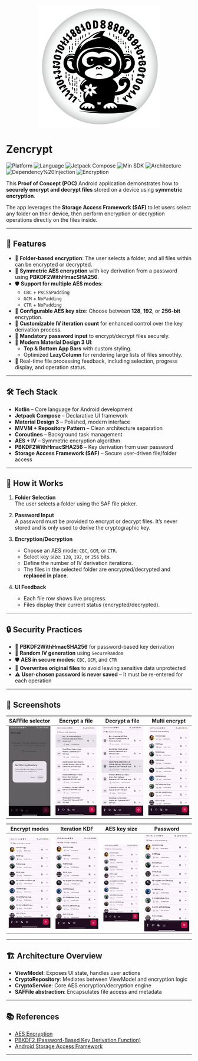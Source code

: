 <p align="center">
  <img src="screenshot/logoo.png" alt="Logo" width="333" height="333">
</p>

# Zencrypt

![Platform](https://img.shields.io/badge/platform-Android-3ddc84?logo=android&logoColor=white)
![Language](https://img.shields.io/badge/kotlin-1.9-blueviolet?logo=kotlin&logoColor=white)
![Jetpack Compose](https://img.shields.io/badge/Jetpack%20Compose-%F0%9F%8E%B6-blue?logo=android)
![Min SDK](https://img.shields.io/badge/minSDK-33-brightgreen)
![Architecture](https://img.shields.io/badge/Architecture-MVVM-orange)
![Dependency%20Injection](https://img.shields.io/badge/DI-Hilt-5e4adb?logo=dagger&logoColor=white)
![Encryption](https://img.shields.io/badge/Crypto-AES256-red?logo=cryptography&logoColor=white)

This **Proof of Concept (POC)** Android application demonstrates how to **securely encrypt and decrypt files** stored on a device using **symmetric encryption**.

The app leverages the **Storage Access Framework (SAF)** to let users select any folder on their device, then perform encryption or decryption operations directly on the files inside.

---

## 📂 Features

- 📁 **Folder-based encryption**: The user selects a folder, and all files within can be encrypted or decrypted.
- 🔑 **Symmetric AES encryption** with key derivation from a password using **PBKDF2WithHmacSHA256**.
- 🛡️ **Support for multiple AES modes**:
  - `CBC` + `PKCS5Padding`
  - `GCM` + `NoPadding`
  - `CTR` + `NoPadding`
- 🔐 **Configurable AES key size**: Choose between **128**, **192**, or **256-bit** encryption.
- 🔁 **Customizable IV iteration count** for enhanced control over the key derivation process.
- 🔐 **Mandatory password input** to encrypt/decrypt files securely.
- 🎨 **Modern Material Design 3 UI**:
  - **Top & Bottom App Bars** with custom styling.
  - Optimized **LazyColumn** for rendering large lists of files smoothly.
- 📄 Real-time file processing feedback, including selection, progress display, and operation status.

---

## 🛠️ Tech Stack

- **Kotlin** – Core language for Android development  
- **Jetpack Compose** – Declarative UI framework  
- **Material Design 3** – Polished, modern interface  
- **MVVM + Repository Pattern** – Clean architecture separation  
- **Coroutines** – Background task management  
- **AES + IV** – Symmetric encryption algorithm  
- **PBKDF2WithHmacSHA256** – Key derivation from user password  
- **Storage Access Framework (SAF)** – Secure user-driven file/folder access

---

## 🧠 How it Works

1. **Folder Selection**  
   The user selects a folder using the SAF file picker.

2. **Password Input**  
   A password must be provided to encrypt or decrypt files. It’s never stored and is only used to derive the cryptographic key.

3. **Encryption/Decryption**  
   - Choose an AES mode: `CBC`, `GCM`, or `CTR`.
   - Select key size: `128`, `192`, or `256` bits.
   - Define the number of IV derivation iterations.
   - The files in the selected folder are encrypted/decrypted and **replaced in place**.

4. **UI Feedback**  
   - Each file row shows live progress.
   - Files display their current status (encrypted/decrypted).

---

## 🔒 Security Practices

- 🔐 **PBKDF2WithHmacSHA256** for password-based key derivation  
- 🔁 **Random IV generation** using `SecureRandom`  
- 🛡️ **AES in secure modes**: `CBC`, `GCM`, and `CTR`  
- 📁 **Overwrites original files** to avoid leaving sensitive data unprotected  
- ⚠️ **User-chosen password is never saved** – it must be re-entered for each operation

---

## 📸 Screenshots

| SAFFile selector | Encrypt a file | Decrypt a file  | Multi encrypt | 
|:---:|:---:|:---:|:---:|
| ![SAFFile](screenshot/saffileselector.gif) | ![Encrypt](screenshot/oneclicencrypt.gif) | ![Decrypt](screenshot/decryptoneclic.gif) | ![Multi](screenshot/multicrypte.gif) | 

| Encrypt modes | Iteration KDF | AES key size | Password | 
|:---:|:---:|:---:|:---:|
| ![Modes](screenshot/ciphermode.gif) | ![KDF](screenshot/iterationvectorselector.gif) | ![AES](screenshot/bitsselector.gif) | ![Password](screenshot/passwordselector.gif) | 

---

## 🏗️ Architecture Overview

- **ViewModel**: Exposes UI state, handles user actions  
- **CryptoRepository**: Mediates between ViewModel and encryption logic  
- **CryptoService**: Core AES encryption/decryption engine  
- **SAFFile abstraction**: Encapsulates file access and metadata

---

## 📚 References

- [AES Encryption](https://en.wikipedia.org/wiki/Advanced_Encryption_Standard)  
- [PBKDF2 (Password-Based Key Derivation Function)](https://en.wikipedia.org/wiki/PBKDF2)  
- [Android Storage Access Framework](https://developer.android.com/guide/topics/providers/document-provider)

---





